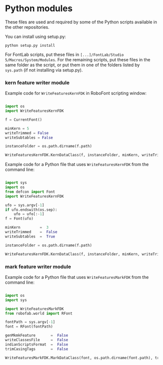 Python modules
=========================
These files are used and required by some of the Python scripts available in the other repositories.

You can install using setup.py:

```python setup.py install```

For FontLab scripts, put these files in `[...]/FontLab/Studio 5/Macros/System/Modules`.
For the remaining scripts, put these files in the same folder as the script, or put them in one of the folders listed by `sys.path` (if not installing via setup.py).

### kern feature writer module
Example code for `WriteFeaturesKernFDK` in RoboFont scripting window:

```python

import os
import WriteFeaturesKernFDK

f = CurrentFont()

minKern = 5
writeTrimmed = False
writeSubtables = False

instanceFolder = os.path.dirname(f.path)

WriteFeaturesKernFDK.KernDataClass(f, instanceFolder, minKern, writeTrimmed, writeSubtables)

```

Example code for a Python file that uses `WriteFeaturesKernFDK` from the command line:

```python

import sys
import os
from defcon import Font
import WriteFeaturesKernFDK

ufo = sys.argv[-1]
if ufo.endswith(os.sep):
    ufo = ufo[:-1]
f = Font(ufo)

minKern         =  3
writeTrimmed    =  False
writeSubtables  =  True

instanceFolder = os.path.dirname(f.path)

WriteFeaturesKernFDK.KernDataClass(f, instanceFolder, minKern, writeTrimmed, writeSubtables)

```


### mark feature writer module


Example code for a Python file that uses `WriteFeaturesMarkFDK` from the command line:

```python

import os
import sys

import WriteFeaturesMarkFDK
from robofab.world import RFont

fontPath = sys.argv[-1]
font = RFont(fontPath)

genMkmkFeature       =  False
writeClassesFile     =  False
indianScriptsFormat  =  False
trimCasingTags       =  False

WriteFeaturesMarkFDK.MarkDataClass(font, os.path.dirname(font.path), trimCasingTags, genMkmkFeature, writeClassesFile, indianScriptsFormat)

```

